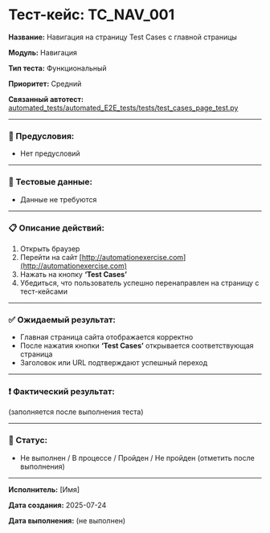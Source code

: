# Тест-кейс: TC_NAV_001

**Название:** Навигация на страницу Test Cases с главной страницы

**Модуль:** Навигация

**Тип теста:** Функциональный

**Приоритет:** Средний

**Связанный автотест:** [automated_tests/automated_E2E_tests/tests/test_cases_page_test.py](/automated_tests/automated_E2E_tests/tests/test_cases_page_test.py)

---

### 🔧 Предусловия:
- Нет предусловий  

---

### 🧪 Тестовые данные:
- Данные не требуются

---

### 📋 Описание действий:

1. Открыть браузер  
2. Перейти на сайт [http://automationexercise.com](http://automationexercise.com)  
3. Нажать на кнопку **‘Test Cases’**  
4. Убедиться, что пользователь успешно перенаправлен на страницу с тест-кейсами

---

### ✅ Ожидаемый результат:
- Главная страница сайта отображается корректно  
- После нажатия кнопки **‘Test Cases’** открывается соответствующая страница  
- Заголовок или URL подтверждают успешный переход  

---

### ❗ Фактический результат:
(заполняется после выполнения теста)

---

### 📌 Статус:
- Не выполнен / В процессе / Пройден / Не пройден (отметить после выполнения)

---

**Исполнитель:** [Имя]

**Дата создания:** 2025-07-24

**Дата выполнения:** (не выполнен)
